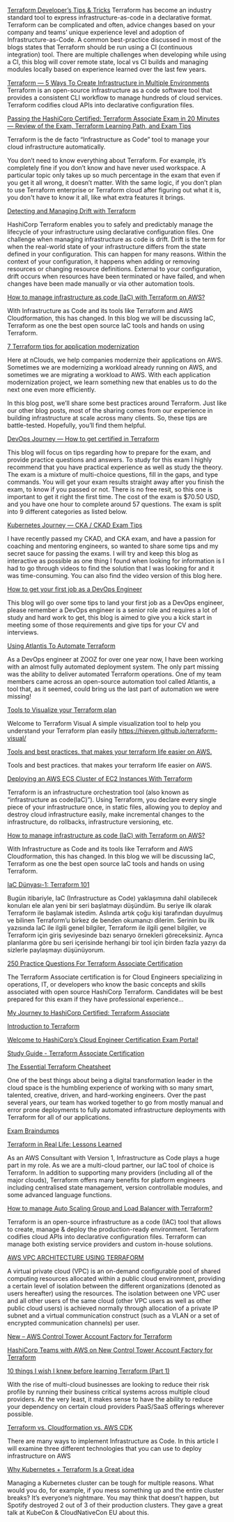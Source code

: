 [Terraform Developer’s Tips & Tricks](https://medium.com/@mike.ensor/terraform-developers-tips-tricks-d5c4be14a553)
Terraform has become an industry standard tool to express infrastructure-as-code in a declarative format. Terraform can be complicated and often, advice changes based on your company and teams’ unique experience level and adoption of Infrastructure-as-Code. A common best-practice discussed in most of the blogs states that Terraform should be run using a CI (continuous integration) tool. There are multiple challenges when developing while using a CI, this blog will cover remote state, local vs CI builds and managing modules locally based on experience learned over the last few years.

[Terraform — 5 Ways To Create Infrastructure in Multiple Environments](https://medium.com/bb-tutorials-and-thoughts/terraform-5-ways-to-create-infrastructure-in-multiple-environments-8a6e3f42a694)
Terraform is an open-source infrastructure as a code software tool that provides a consistent CLI workflow to manage hundreds of cloud services. Terraform codifies cloud APIs into declarative configuration files.

[Passing the HashiCorp Certified: Terraform Associate Exam in 20 Minutes — Review of the Exam, Terraform Learning Path, and Exam Tips](https://medium.com/4th-coffee/passing-the-hashicorp-certified-terraform-associate-exam-in-20-minutes-learning-path-and-tips-bd851f210017)

Terraform is the de facto “Infrastructure as Code” tool to manage your cloud infrastructure automatically.

You don’t need to know everything about Terraform. For example, it’s completely fine if you don’t know and have never used workspace. A particular topic only takes up so much percentage in the exam that even if you get it all wrong, it doesn’t matter. With the same logic, if you don’t plan to use Terraform enterprise or Terraform cloud after figuring out what it is, you don't have to know it all, like what extra features it brings.

[Detecting and Managing Drift with Terraform](https://www.hashicorp.com/blog/detecting-and-managing-drift-with-terraform)

HashiCorp Terraform enables you to safely and predictably manage the lifecycle of your infrastructure using declarative configuration files. One challenge when managing infrastructure as code is drift. Drift is the term for when the real-world state of your infrastructure differs from the state defined in your configuration. This can happen for many reasons. Within the context of your configuration, it happens when adding or removing resources or changing resource definitions. External to your configuration, drift occurs when resources have been terminated or have failed, and when changes have been made manually or via other automation tools.

[How to manage infrastructure as code (IaC) with Terraform on AWS?](https://medium.com/workfall/how-to-manage-infrastructure-as-code-iac-with-terraform-on-aws-1fa6cd6bccfe)

With Infrastructure as Code and its tools like Terraform and AWS Cloudformation, this has changed. In this blog we will be discussing IaC, Terraform as one the best open source IaC tools and hands on using Terraform.

[7 Terraform tips for application modernization](https://medium.com/nclouds/7-terraform-tips-for-application-modernization-d5f3bd3029fb)

Here at nClouds, we help companies modernize their applications on AWS. Sometimes we are modernizing a workload already running on AWS, and sometimes we are migrating a workload to AWS. With each application modernization project, we learn something new that enables us to do the next one even more efficiently.

In this blog post, we’ll share some best practices around Terraform. Just like our other blog posts, most of the sharing comes from our experience in building infrastructure at scale across many clients. So, these tips are battle-tested. Hopefully, you’ll find them helpful.

[DevOps Journey — How to get certified in Terraform](https://bradmccoydev.medium.com/devops-journey-how-to-get-certified-in-terraform-c0bce1caa3d)

This blog will focus on tips regarding how to prepare for the exam, and provide practice questions and answers. To study for this exam I highly recommend that you have practical experience as well as study the theory. The exam is a mixture of multi-choice questions, fill in the gaps, and type commands. You will get your exam results straight away after you finish the exam, to know if you passed or not. There is no free resit, so this one is important to get it right the first time. The cost of the exam is $70.50 USD, and you have one hour to complete around 57 questions. The exam is split into 9 different categories as listed below.

[Kubernetes Journey — CKA / CKAD Exam Tips](https://itnext.io/kubernetes-journey-cka-ckad-exam-tips-ff73e4672833)

I have recently passed my CKAD, and CKA exam, and have a passion for coaching and mentoring engineers, so wanted to share some tips and my secret sauce for passing the exams. I will try and keep this blog as interactive as possible as one thing I found when looking for information is I had to go through videos to find the solution that I was looking for and it was time-consuming. You can also find the video version of this blog here.

[How to get your first job as a DevOps Engineer](https://bradmccoydev.medium.com/how-to-get-your-first-job-as-a-devops-engineer-a0bffbbdc6b8)

This blog will go over some tips to land your first job as a DevOps engineer, please remember a DevOps engineer is a senior role and requires a lot of study and hard work to get, this blog is aimed to give you a kick start in meeting some of those requirements and give tips for your CV and interviews.

[Using Atlantis To Automate Terraform](https://medium.com/payu-engineering/using-atlantis-to-automate-terraform-195c16d3312c)

As a DevOps engineer at ZOOZ for over one year now, I have been working with an almost fully automated deployment system. The only part missing was the ability to deliver automated Terraform operations. One of my team members came across an open-source automation tool called Atlantis, a tool that, as it seemed, could bring us the last part of automation we were missing!

[Tools to Visualize your Terraform plan](https://medium.com/vmacwrites/tools-to-visualize-your-terraform-plan-d421c6255f9f)

Welcome to Terraform Visual
A simple visualization tool to help you understand your Terraform plan easily
https://hieven.github.io/terraform-visual/


[Tools and best practices. that makes your terraform life easier on AWS.](https://billhegazy.medium.com/terraform-in-aws-9793e3c01173)

Tools and best practices. that makes your terraform life easier on AWS.

[Deploying an AWS ECS Cluster of EC2 Instances With Terraform](https://medium.com/swlh/creating-an-aws-ecs-cluster-of-ec2-instances-with-terraform-85a10b5cfbe3)

Terraform is an infrastructure orchestration tool (also known as “infrastructure as code(IaC)”). Using Terraform, you declare every single piece of your infrastructure once, in static files, allowing you to deploy and destroy cloud infrastructure easily, make incremental changes to the infrastructure, do rollbacks, infrastructure versioning, etc.

[How to manage infrastructure as code (IaC) with Terraform on AWS?](https://medium.com/workfall/how-to-manage-infrastructure-as-code-iac-with-terraform-on-aws-1fa6cd6bccfe)

With Infrastructure as Code and its tools like Terraform and AWS Cloudformation, this has changed. In this blog we will be discussing IaC, Terraform as one the best open source IaC tools and hands on using Terraform.

[IaC Dünyası-1: Terraform 101](https://medium.com/devopsturkiye/iac-d%C3%BCnyas%C4%B1-1-terraform-101-15d7cafda1c1)

Bugün itibariyle, IaC (Infrastructure as Code) yaklaşımına dahil olabilecek konuları ele alan yeni bir seri başlatmayı düşündüm. Bu seriye ilk olarak Terraform ile başlamak istedim. Aslında artık çoğu kişi tarafından duyulmuş ve bilinen Terraform’u birkez de benden okumanızı dilerim. Serinin bu ilk yazısında IaC ile ilgili genel bilgiler, Terraform ile ilgili genel bilgiler, ve Terraform için giriş seviyesinde bazı senaryo örnekleri göreceksiniz. Ayrıca planlarıma göre bu seri içerisinde herhangi bir tool için birden fazla yazıyı da sizlerle paylaşmayı düşünüyorum.

[250 Practice Questions For Terraform Associate Certification](https://medium.com/bb-tutorials-and-thoughts/250-practice-questions-for-terraform-associate-certification-7a3ccebe6a1a)

The Terraform Associate certification is for Cloud Engineers specializing in operations, IT, or developers who know the basic concepts and skills associated with open source HashiCorp Terraform. Candidates will be best prepared for this exam if they have professional experience…

[My Journey to HashiCorp Certified: Terraform Associate](https://itnext.io/my-journey-to-hashicorp-certified-terraform-associate-f91f397a01e0)

[Introduction to Terraform](https://www.terraform.io/intro/index.html)

[Welcome to HashiCorp’s Cloud Engineer Certification Exam Portal!](https://hashicorp-certifications.zendesk.com/hc/en-us/articles/360049382552)

[Study Guide - Terraform Associate Certification](https://learn.hashicorp.com/tutorials/terraform/associate-study)


[The Essential Terraform Cheatsheet](https://justinoconnor.codes/2021/09/06/the-essential-terraform-cheat-sheet/)

One of the best things about being a digital transformation leader in the cloud space is the humbling experience of working with so many smart, talented, creative, driven, and hard-working engineers. Over the past several years, our team has worked together to go from mostly manual and error prone deployments to fully automated infrastructure deployments with Terraform for all of our applications.

[Exam Braindumps](https://free-braindumps.com/hashicorp/free-ta-002-p-braindumps.html?p=2)

[Terraform in Real Life: Lessons Learned](https://medium.com/version-1/terraform-in-real-life-lessons-learned-2469e3fe74e6)

As an AWS Consultant with Version 1, Infrastructure as Code plays a huge part in my role. As we are a multi-cloud partner, our IaC tool of choice is Terraform. In addition to supporting many providers (including all of the major clouds), Terraform offers many benefits for platform engineers including centralised state management, version controllable modules, and some advanced language functions.


[How to manage Auto Scaling Group and Load Balancer with Terraform?](https://medium.com/geekculture/how-to-manage-auto-scaling-group-and-load-balancer-with-terraform-9ece263060b5)

Terraform is an open-source infrastructure as a code (IAC) tool that allows to create, manage & deploy the production-ready environment. Terraform codifies cloud APIs into declarative configuration files. Terraform can manage both existing service providers and custom in-house solutions.

[AWS VPC ARCHITECTURE USING TERRAFORM](https://amangoyaler.medium.com/aws-vpc-architecture-using-terraform-9faae1068464)

A virtual private cloud (VPC) is an on-demand configurable pool of shared computing resources allocated within a public cloud environment, providing a certain level of isolation between the different organizations (denoted as users hereafter) using the resources. The isolation between one VPC user and all other users of the same cloud (other VPC users as well as other public cloud users) is achieved normally through allocation of a private IP subnet and a virtual communication construct (such as a VLAN or a set of encrypted communication channels) per user.

[New – AWS Control Tower Account Factory for Terraform](https://aws.amazon.com/blogs/aws/new-aws-control-tower-account-factory-for-terraform/)

[HashiCorp Teams with AWS on New Control Tower Account Factory for Terraform](https://www.hashicorp.com/blog/hashicorp-teams-with-aws-on-new-control-tower-account-factory-for-terraform)

[10 things I wish I knew before learning Terraform (Part 1)](https://medium.com/contino-engineering/10-things-i-wish-i-knew-before-learning-terraform-f13637a01aa6)

With the rise of multi-cloud businesses are looking to reduce their risk profile by running their business critical systems across multiple cloud providers. At the very least, it makes sense to have the ability to reduce your dependency on certain cloud providers PaaS/SaaS offerings wherever possible.

[Terraform vs. Cloudformation vs. AWS CDK](https://awstip.com/terraform-vs-cloudformation-vs-aws-cdk-6b86f5889f22)

There are many ways to implement Infrastructure as Code. In this article I will examine three different technologies that you can use to deploy infrastructure on AWS

[Why Kubernetes + Terraform Is a Great idea](https://medium.com/@freek_mencke/why-kubernetes-terraform-is-a-great-idea-3e92cfc96699)

Managing a Kubernetes cluster can be tough for multiple reasons. What would you do, for example, if you mess something up and the entire cluster breaks? It’s everyone’s nightmare. You may think that doesn’t happen, but Spotify destroyed 2 out of 3 of their production clusters. They gave a great talk at KubeCon & CloudNativeCon EU about this.